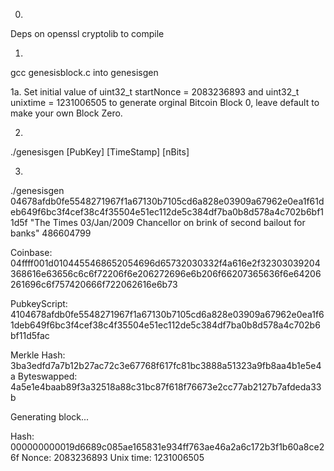 0.
Deps on openssl cryptolib to compile

1.
gcc genesisblock.c into genesisgen

1a. Set initial value of uint32_t startNonce = 2083236893 and uint32_t unixtime = 1231006505 to generate orginal                Bitcoin Block 0, leave default to make your own Block Zero.

2.
./genesisgen [PubKey] [TimeStamp] [nBits]

3.
./genesisgen 04678afdb0fe5548271967f1a67130b7105cd6a828e03909a67962e0ea1f61deb649f6bc3f4cef38c4f35504e51ec112de5c384df7ba0b8d578a4c702b6bf11d5f "The Times 03/Jan/2009 Chancellor on brink of second bailout for banks" 486604799

Coinbase: 04ffff001d0104455468652054696d65732030332f4a616e2f32303039204368616e63656c6c6f72206f6e206272696e6b206f66207365636f6e64206261696c6f757420666f722062616e6b73

PubkeyScript: 4104678afdb0fe5548271967f1a67130b7105cd6a828e03909a67962e0ea1f61deb649f6bc3f4cef38c4f35504e51ec112de5c384df7ba0b8d578a4c702b6bf11d5fac

Merkle Hash: 3ba3edfd7a7b12b27ac72c3e67768f617fc81bc3888a51323a9fb8aa4b1e5e4a
Byteswapped: 4a5e1e4baab89f3a32518a88c31bc87f618f76673e2cc77ab2127b7afdeda33b

Generating block...

Hash: 000000000019d6689c085ae165831e934ff763ae46a2a6c172b3f1b60a8ce26f
Nonce: 2083236893
Unix time: 1231006505
